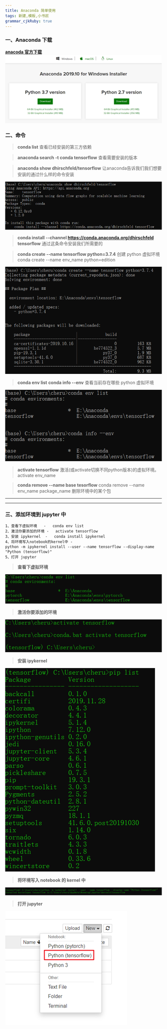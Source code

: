 ```yaml
---
title: Anaconda 简单使用
tags: 新建,模板,小书匠
grammar_cjkRuby: true
---
```


### 一、Anaconda 下载
[**anacoda 官方下载**](https://www.anaconda.com/distribution/#download-section)
![enter description here](./images/1574336856830.png)

### 二、命令

>**conda list**
>查看已经安装的第三方依赖

>**anaconda search -t conda tensorflow**
>查看需要安装的版本

>**anaconda show dhirschfeld/tensorflow**
>让anaconda告诉我们我们想要安装的通过什么样的命令安装

![](./images/1574142761993.png)

>**conda install --channel https://conda.anaconda.org/dhirschfeld tensorflow**
>通过这条命令安装我们所需要的

>**conda create --name tensorflow python=3.7.4**
>创建 python 虚拟环境
>conda create --name env_name python=edition

![](./images/1574342065091.png)

>**conda env list**
>**conda info --env**
>查看当前存在哪些 python 虚拟环境

![](./images/1574342872338.png)

>**activate tensorflow**
>激活(或activate切换不同python版本)的虚拟环境。
>activate env_name

>**conda remove --name base  tesorflow**
>conda remove --name env_name  package_name
>删除环境中的某个包

-------------------
-------------------

### 三、添加环境到 jupyter 中

```
1、查看下虚拟环境	-	conda env list
2、激活你要添加的环境	-	activate tensorflow
3、安装 ipykernel	-	conda install ipykernel
4、将环境写入notebook的kernel中	-	
python -m ipykernel install --user --name tensorflow --display-name "Python (tensorflow)"
5、打开 jupyter
```

>**查看下虚拟环境**

![](./images/1582676786137.png)

>**激活你要添加的环境**

![](./images/1582677322848.png)

>**安装 ipykernel**

![](./images/1582677281267.png)

>**将环境写入 notebook 的 kernel 中**

![](./images/1582677357456.png)

>**打开 jupyter**

![](./images/1582677432088.png)